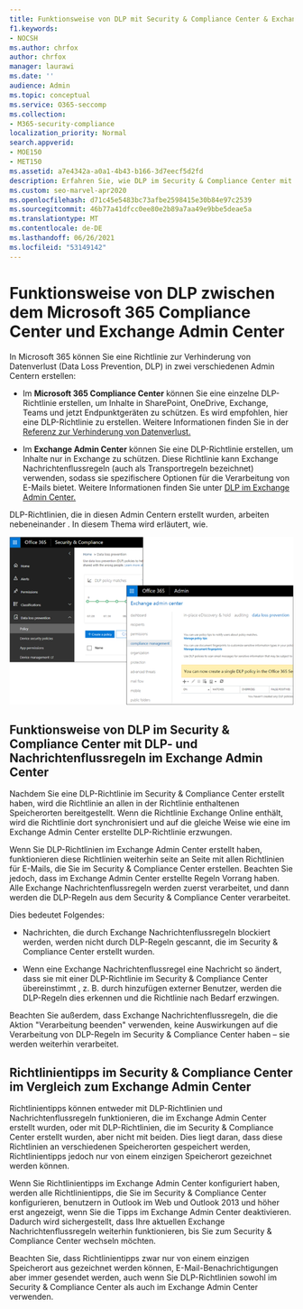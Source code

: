```yaml
---
title: Funktionsweise von DLP mit Security & Compliance Center & Exchange Admin Center
f1.keywords:
- NOCSH
ms.author: chrfox
author: chrfox
manager: laurawi
ms.date: ''
audience: Admin
ms.topic: conceptual
ms.service: O365-seccomp
ms.collection:
- M365-security-compliance
localization_priority: Normal
search.appverid:
- MOE150
- MET150
ms.assetid: a7e4342a-a0a1-4b43-b166-3d7eecf5d2fd
description: Erfahren Sie, wie DLP im Security & Compliance Center mit DLP- und Nachrichtenflussregeln (Transportregeln) im Exchange Admin Center funktioniert.
ms.custom: seo-marvel-apr2020
ms.openlocfilehash: d71c45e5483bc73afbe2598415e30b84e97c2539
ms.sourcegitcommit: 46b77a41dfcc0ee80e2b89a7aa49e9bbe5deae5a
ms.translationtype: MT
ms.contentlocale: de-DE
ms.lasthandoff: 06/26/2021
ms.locfileid: "53149142"
---
```

# <a name="how-dlp-works-between-the-microsoft-365-compliance-center-and-exchange-admin-center"></a>Funktionsweise von DLP zwischen dem Microsoft 365 Compliance Center und Exchange Admin Center

In Microsoft 365 können Sie eine Richtlinie zur Verhinderung von Datenverlust (Data Loss Prevention, DLP) in zwei verschiedenen Admin Centern erstellen:
  
- Im **Microsoft 365 Compliance Center** können Sie eine einzelne DLP-Richtlinie erstellen, um Inhalte in SharePoint, OneDrive, Exchange, Teams und jetzt Endpunktgeräten zu schützen. Es wird empfohlen, hier eine DLP-Richtlinie zu erstellen. Weitere Informationen finden Sie in der [Referenz zur Verhinderung von Datenverlust.](data-loss-prevention-policies.md)
    
- Im **Exchange Admin Center** können Sie eine DLP-Richtlinie erstellen, um Inhalte nur in Exchange zu schützen. Diese Richtlinie kann Exchange Nachrichtenflussregeln (auch als Transportregeln bezeichnet) verwenden, sodass sie spezifischere Optionen für die Verarbeitung von E-Mails bietet. Weitere Informationen finden Sie unter [DLP im Exchange Admin Center.](/exchange/security-and-compliance/data-loss-prevention/data-loss-prevention)
    
DLP-Richtlinien, die in diesen Admin Centern erstellt wurden, arbeiten nebeneinander . In diesem Thema wird erläutert, wie.
  
![DLP-Seiten im Security and Compliance Center und Exchange Admin Center](../media/d3eaa7e7-3b16-457b-bd9c-26707f7b584f.png)
  
## <a name="how-dlp-in-the-security--compliance-center-works-with-dlp-and-mail-flow-rules-in-the-exchange-admin-center"></a>Funktionsweise von DLP im Security & Compliance Center mit DLP- und Nachrichtenflussregeln im Exchange Admin Center

Nachdem Sie eine DLP-Richtlinie im Security & Compliance Center erstellt haben, wird die Richtlinie an allen in der Richtlinie enthaltenen Speicherorten bereitgestellt. Wenn die Richtlinie Exchange Online enthält, wird die Richtlinie dort synchronisiert und auf die gleiche Weise wie eine im Exchange Admin Center erstellte DLP-Richtlinie erzwungen. 
  
Wenn Sie DLP-Richtlinien im Exchange Admin Center erstellt haben, funktionieren diese Richtlinien weiterhin seite an Seite mit allen Richtlinien für E-Mails, die Sie im Security & Compliance Center erstellen. Beachten Sie jedoch, dass im Exchange Admin Center erstellte Regeln Vorrang haben. Alle Exchange Nachrichtenflussregeln werden zuerst verarbeitet, und dann werden die DLP-Regeln aus dem Security & Compliance Center verarbeitet.
  
Dies bedeutet Folgendes:
  
- Nachrichten, die durch Exchange Nachrichtenflussregeln blockiert werden, werden nicht durch DLP-Regeln gescannt, die im Security & Compliance Center erstellt wurden.
    
- Wenn eine Exchange Nachrichtenflussregel eine Nachricht so ändert, dass sie mit einer DLP-Richtlinie im Security & Compliance Center übereinstimmt , z. B. durch hinzufügen externer Benutzer, werden die DLP-Regeln dies erkennen und die Richtlinie nach Bedarf erzwingen.
    
Beachten Sie außerdem, dass Exchange Nachrichtenflussregeln, die die Aktion "Verarbeitung beenden" verwenden, keine Auswirkungen auf die Verarbeitung von DLP-Regeln im Security & Compliance Center haben – sie werden weiterhin verarbeitet.
  
## <a name="policy-tips-in-the-security--compliance-center-vs-the-exchange-admin-center"></a>Richtlinientipps im Security & Compliance Center im Vergleich zum Exchange Admin Center

Richtlinientipps können entweder mit DLP-Richtlinien und Nachrichtenflussregeln funktionieren, die im Exchange Admin Center erstellt wurden, oder mit DLP-Richtlinien, die im Security & Compliance Center erstellt wurden, aber nicht mit beiden. Dies liegt daran, dass diese Richtlinien an verschiedenen Speicherorten gespeichert werden, Richtlinientipps jedoch nur von einem einzigen Speicherort gezeichnet werden können.
  
Wenn Sie Richtlinientipps im Exchange Admin Center konfiguriert haben, werden alle Richtlinientipps, die Sie im Security & Compliance Center konfigurieren, benutzern in Outlook im Web und Outlook 2013 und höher erst angezeigt, wenn Sie die Tipps im Exchange Admin Center deaktivieren. Dadurch wird sichergestellt, dass Ihre aktuellen Exchange Nachrichtenflussregeln weiterhin funktionieren, bis Sie zum Security & Compliance Center wechseln möchten.
  
Beachten Sie, dass Richtlinientipps zwar nur von einem einzigen Speicherort aus gezeichnet werden können, E-Mail-Benachrichtigungen aber immer gesendet werden, auch wenn Sie DLP-Richtlinien sowohl im Security & Compliance Center als auch im Exchange Admin Center verwenden.
